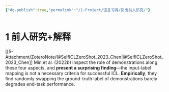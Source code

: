 ```yaml
---
{"dg-publish":true,"permalink":"/1-Project/语言习得/引出前人研究/"}
---
```


# 1 前人研究+解释
[[5-Attachment/ZoteroNote/@SelfICLZeroShot_2023_Chen\|@SelfICLZeroShot_2023_Chen]]
Min et al. (2022b) inspect the role of demonstrations along these four aspects, and **present a surprising finding**—the input-label mapping is not a necessary criteria for successful ICL.
**Empirically**, they find randomly swapping the ground-truth label of demonstrations barely degrades end-task performance.